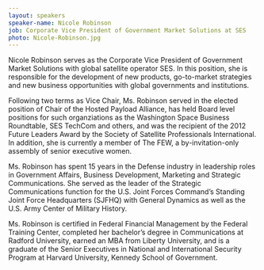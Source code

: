 ```yaml
---
layout: speakers
speaker-name: Nicole Robinson
job: Corporate Vice President of Government Market Solutions at SES
photo: Nicole-Robinson.jpg
---
```

Nicole Robinson serves as the Corporate Vice President of Government Market Solutions with global satellite operator SES. In this position, she is responsible for the development of new products, go-to-market strategies and new business opportunities with global governments and institutions.

Following two terms as Vice Chair, Ms. Robinson served in the elected position of Chair of the Hosted Payload Alliance, has held Board level positions for such organziations as the Washington Space Business Roundtable, SES TechCom and others, and was the recipient of the 2012 Future Leaders Award by the Society of Satellite Professionals International. In addition, she is currently a member of The FEW, a by-invitation-only assembly of senior executive women.

Ms. Robinson has spent 15 years in the Defense industry in leadership roles in Government Affairs, Business Development, Marketing and Strategic Communications. She served as the leader of the Strategic Communications function for the U.S. Joint Forces Command’s Standing Joint Force Headquarters (SJFHQ) with General Dynamics as well as the U.S. Army Center of Military History.

Ms. Robinson is certified in Federal Financial Management by the Federal Training Center, completed her bachelor’s degree in Communications at Radford University, earned an MBA from Liberty University, and is a graduate of the Senior Executives in National and International Security Program at Harvard University, Kennedy School of Government.
